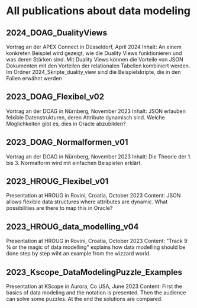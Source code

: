 # All publications about data modeling

## 2024_DOAG_DualityViews
Vortrag an der APEX Connect in Düsseldorf, April 2024
Inhalt: An einem konkreten Beispiel wird gezeigt, wie die Duality Views funktionieren und was deren Stärken sind. Mit Duality Views können die Vorteile von JSON Dokumenten mit den Vorteilen der relationalen Tabellen kombiniert werden.
Im Ordner 2024_Skripte_duality_view sind die Beispielskripte, die in den Folien erwähnt werden

## 2023_DOAG_Flexibel_v02
Vortrag an der DOAG in Nürnberg, November 2023
Inhalt: JSON erlauben felxible Datenstrukturen, deren Attribute dynamisch sind. Welche Möglichkeiten gibt es, dies in Oracle abzubilden?

## 2023_DOAG_Normalformen_v01
Vortrag an der DOAG in Nürnberg, November 2023
Inhalt: Die Theorie der 1. bis 3. Normalform wird mit einfachen Beispielen erklärt.

## 2023_HROUG_Flexibel_v01
Presentation at HROUG in Rovini, Croatia, October 2023
Content: JSON allows flexible data structures where attributes are dynamic. What possibilities are there to map this in Oracle?

## 2023_HROUG_data_modelling_v04
Presentation at HROUG in Rovini, Croatia, October 2023
Content: "Track 9 ¾ or the magic of data modelling" explains how data modelling should be done step by step wiht an example from the wizzard world.

## 2023_Kscope_DataModelingPuzzle_Examples
Presentation at KScope in Aurora, Co USA, June 2023
Content: First the basics of data modeling and the notation is presented. Then the audience can solve some puzzles. At the end the solutions are compared.

